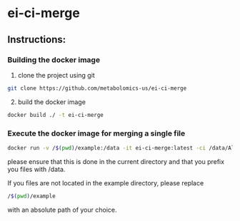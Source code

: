 # ei-ci-merge

## Instructions:


### Building the docker image

1. clone the project using git
```bash
git clone https://github.com/metabolomics-us/ei-ci-merge
```

2. build the docker image
```bash
docker build ./ -t ei-ci-merge
```


### Execute the docker image for merging a single file

```bash
docker run -v /$(pwd)/example:/data -it ei-ci-merge:latest -ci /data/Alkanes_1ng_3_CI.cdf -ei /data/Alkanes_1ng_3_EI.cdf -o /data/Alkanes_1ng_3_CI.csv
```

please ensure that this is done in the current directory and that you prefix you files with /data.

If you files are not located in the example directory, please replace

```bash
/$(pwd)/example
```

with an absolute path of your choice.


